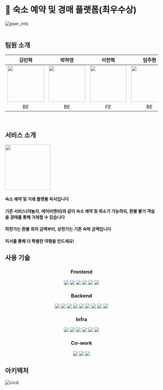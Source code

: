 # 🥇 숙소 예약 및 경매 플랫폼(최우수상)

![pser_info](https://github.com/p-ser/.github/assets/91861082/f8ce38bd-22db-47e7-8124-34cf4d57c985)
<br>
<br>

## 팀원 소개
|김민혁|박하영|이찬혁|임주현|정우용|정의헌|최혜빈|
|:---:|:---:|:---:|:---:|:---:|:---:|:---:
|<img src="https://github.com/p-ser/.github/assets/91861082/43089030-0b0e-4e36-9709-5aa3fb71f599" width="120" />|<img src="https://github.com/p-ser/.github/assets/91861082/5d23cc92-e155-49dc-bab9-f6ec9151f77b" width="120" />|<img src="https://github.com/p-ser/.github/assets/91861082/b951d785-5c7d-4d0d-9e00-44734e1d6c59" width="120" />|<img src="https://github.com/p-ser/.github/assets/91861082/a9427dc5-7ab2-436a-b577-ddea7ccaba20" width="120" />|<img src="https://github.com/p-ser/.github/assets/91861082/5c6281f8-7248-425c-9121-d6a27f402a4a" width="120" />|<img src="https://github.com/p-ser/.github/assets/91861082/497b152b-cf23-4539-ae8a-5496b23fb4e6" width="120" />|<img src="https://github.com/p-ser/.github/assets/91861082/f95b3ab3-22f1-4567-a355-11b4a7288b76" width="120" />|
|BE|BE|FE|BE|BE, FE|BE|FE|
<br>

## 서비스 소개
<img src="https://github.com/p-ser/.github/assets/91861082/94ed50a2-cbfe-4c93-8a61-3b9f5a29a227" width="150" />
<h4>숙소 예약 및 거래 플랫폼 피서입니다</h4>
<h4>기존 서비스(야놀자, 에어비앤비)와 같이 숙소 예약 및 취소가 가능하되, 환불 불가 객실을 경매를 통해 거래할 수 있습니다</h4>
<h4>하한가는 환불 최저 금액부터, 상한가는 기존 숙박 금액입니다</h4>
<h4>피서를 통해 더 특별한 여행을 만드세요!</h4>

## 사용 기술
<div align="center">
  <h3>Frontend</h3>
    <img src="https://img.shields.io/badge/JavaScript-F7DF1E?style=for-the-badge&logo=javascript&logoColor=black"/>
    <img src="https://img.shields.io/badge/React-61DAFB?style=for-the-badge&logo=react&logoColor=white"/>
    <img src="https://img.shields.io/badge/Tailwind-06B6D4?style=for-the-badge&logo=tailwindcss&logoColor=white"/>
    <img src="https://img.shields.io/badge/Recoil-3578E5?style=for-the-badge&logo=recoil&logoColor=white"/>
    <img src="https://img.shields.io/badge/Vite-646CFF?style=for-the-badge&logo=vite&logoColor=white"/>
    <img src="https://img.shields.io/badge/axios-5A29E4?style=for-the-badge&logo=axios&logoColor=white"/>
</div>
<div align="center">
  <h3>Backend</h3>
    <img src="https://img.shields.io/badge/Java-007396?style=for-the-badge&logo=java&logoColor=white"/>
    <img src="https://img.shields.io/badge/SrpingBoot-6DB33F?style=for-the-badge&logo=springboot&logoColor=white"/>
    <img src="https://img.shields.io/badge/SpringSecurity-6DB33F?style=for-the-badge&logo=springsecurity&logoColor=white"/>
    <img src="https://img.shields.io/badge/MariaDB-003545?style=for-the-badge&logo=mariadb&logoColor=white"/>
    <img src="https://img.shields.io/badge/Elasticsearch-005571?style=for-the-badge&logo=elasticsearch&logoColor=white"/>
    <img src="https://img.shields.io/badge/Apachekafka-231F20?style=for-the-badge&logo=apachekafka&logoColor=white"/>
    <img src="https://img.shields.io/badge/Redis-FF4438?style=for-the-badge&logo=redis&logoColor=white"/>
    <img src="https://img.shields.io/badge/Gradle-02303A?style=for-the-badge&logo=gradle&logoColor=white"/>
    <img src="https://img.shields.io/badge/JUnit5-25A162?style=for-the-badge&logo=JUnit5&logoColor=white">
</div>
<div align="center">
  <h3>Infra</h3>
    <img src="https://img.shields.io/badge/Jenkins-D24939?style=for-the-badge&logo=jenkins&logoColor=white"/>
    <img src="https://img.shields.io/badge/Docker-2496ED?style=for-the-badge&logo=docker&logoColor=white"/>
    <img src="https://img.shields.io/badge/Kubernetes-326CE5?style=for-the-badge&logo=kubernetes&logoColor=white"/>
    <img src="https://img.shields.io/badge/GitHub Actions-2088FF?style=for-the-badge&logo=githubactions&logoColor=white"/>
    <img src="https://img.shields.io/badge/NGINX-009639?style=for-the-badge&logo=nginx&logoColor=white"/>
  <img src="https://img.shields.io/badge/Amazon EC2-FF9900?style=for-the-badge&logo=Amazon EC2&logoColor=white">
</div>
<div align="center">
  <h3>Co-work</h3>
    <img src="https://img.shields.io/badge/Notion-000000?style=for-the-badge&logo=notion&logoColor=white"/>
    <img src="https://img.shields.io/badge/Jira-0052CC?style=for-the-badge&logo=jira&logoColor=white"/>
    <img src="https://img.shields.io/badge/GitHub-181717?style=for-the-badge&logo=github&logoColor=white"/>
</div>

## 아키텍처
![cicd](https://github.com/uiheonn/p-ser/assets/108711488/3afe0e7d-672c-4175-a585-0aa814c7513f)
